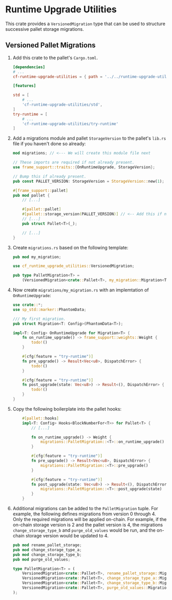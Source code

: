 # Runtime Upgrade Utilities

This crate provides a `VersionedMigration` type that can be used to structure successive pallet storage migrations.

## Versioned Pallet Migrations

1. Add this crate to the pallet's `Cargo.toml`.

   ```toml
   [dependencies]
   # ...
   cf-runtime-upgrade-utilities = { path = '../../runtime-upgrade-utilities', default-features = false }

   [features]

   std = [
       # ...
       'cf-runtime-upgrade-utilities/std',
   ]
   try-runtime = [
       # ...
       'cf-runtime-upgrade-utilities/try-runtime'
   ]
   ```

2. Add a migrations module and pallet `StorageVersion` to the pallet's `lib.rs` file if you haven't done so already:

   ```rust
   mod migrations; // <--- We will create this module file next

   // These imports are required if not already present.
   use frame_support::traits::{OnRuntimeUpgrade, StorageVersion};

   // Bump this if already present.
   pub const PALLET_VERSION: StorageVersion = StorageVersion::new(1);

   #[frame_support::pallet]
   pub mod pallet {
       // [...]

       #[pallet::pallet]
       #[pallet::storage_version(PALLET_VERSION)] // <-- Add this if not already present.
       // [...]
       pub struct Pallet<T>(_);

       // [...]
   }
   ```

3. Create `migrations.rs` based on the following template:

   ```rust
   pub mod my_migration;

   use cf_runtime_upgrade_utilities::VersionedMigration;

   pub type PalletMigration<T> =
       (VersionedMigration<crate::Pallet<T>, my_migration::Migration<T>, 0, 1>,);
   ```

4. Now create `migrations/my_migration.rs` with an implemtation of `OnRuntimeUpgrade`:

   ```rust
   use crate::*;
   use sp_std::marker::PhantomData;

   /// My first migration.
   pub struct Migration<T: Config>(PhantomData<T>);

   impl<T: Config> OnRuntimeUpgrade for Migration<T> {
       fn on_runtime_upgrade() -> frame_support::weights::Weight {
           todo!()
       }

       #[cfg(feature = "try-runtime")]
       fn pre_upgrade() -> Result<Vec<u8>, DispatchError> {
           todo!()
       }

       #[cfg(feature = "try-runtime")]
       fn post_upgrade(state: Vec<u8>) -> Result<(), DispatchError> {
           todo!()
       }
   }
   ```

5. Copy the following boilerplate into the pallet hooks:

   ```rust
       #[pallet::hooks]
       impl<T: Config> Hooks<BlockNumberFor<T>> for Pallet<T> {
           // [...]

           fn on_runtime_upgrade() -> Weight {
               migrations::PalletMigration::<T>::on_runtime_upgrade()
           }

           #[cfg(feature = "try-runtime")]
           fn pre_upgrade() -> Result<Vec<u8>, DispatchError> {
               migrations::PalletMigration::<T>::pre_upgrade()
           }

           #[cfg(feature = "try-runtime")]
           fn post_upgrade(state: Vec<u8>) -> Result<(), DispatchError> {
               migrations::PalletMigration::<T>::post_upgrade(state)
           }
       }
   ```

6. Additional migrations can be added to the `PalletMigration` tuple. For example, the following defines migrations from version 0 through 4. Only the required migrations will be applied on-chain. For example, if the on-chain storage version is 2 and the pallet version is 4, the migrations `change_storage_type_b` and `purge_old_values` would be run, and the on-chain storage version would be updated to 4.

   ```rust
   pub mod rename_pallet_storage;
   pub mod change_storage_type_a;
   pub mod change_storage_type_b;
   pub mod purge_old_values;

   type PalletMigration<T> = (
       VersionedMigration<crate::Pallet<T>, rename_pallet_storage::Migration, 0, 1>,
       VersionedMigration<crate::Pallet<T>, change_storage_type_a::Migration, 1, 2>,
       VersionedMigration<crate::Pallet<T>, change_storage_type_b::Migration, 2, 3>,
       VersionedMigration<crate::Pallet<T>, purge_old_values::Migration, 3, 4>,
   );
   ```
